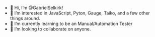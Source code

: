 - 👋 Hi, I’m @GabrielSelkirk!
- 👀 I’m interested in JavaScript, Pyton, Gauge, Taiko, and a few other things around. 
- 🌱 I’m currently learning to be an Manual/Automation Tester
- 💞️ I’m looking to collaborate on anyone.

<!---
GabrielSelk/GabrielSelk is a ✨ special ✨ repository because its `README.md` (this file) appears on your GitHub profile.
You can click the Preview link to take a look at your changes.
--->
